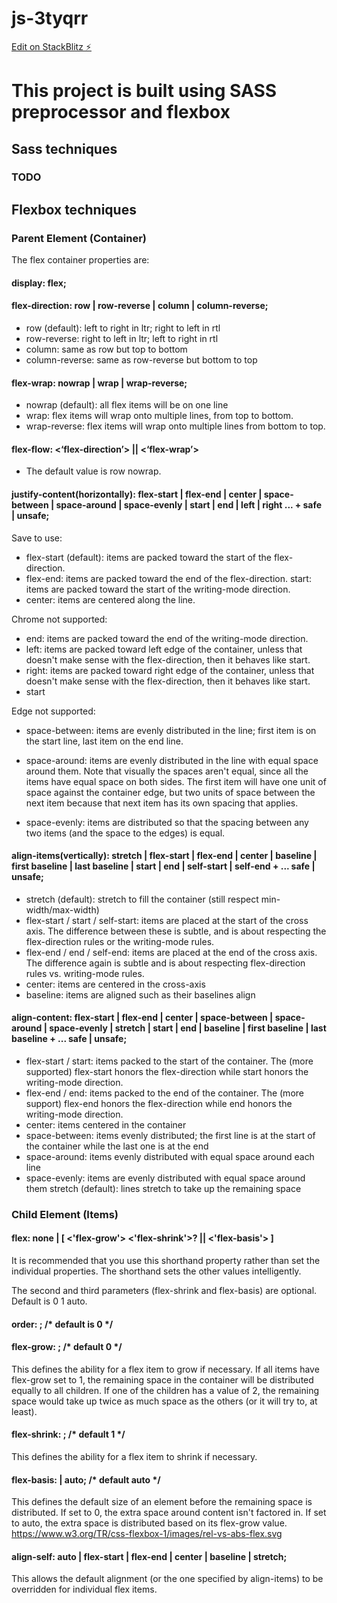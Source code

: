# js-3tyqrr

[Edit on StackBlitz ⚡️](https://stackblitz.com/edit/js-3tyqrr)

# This project is built using SASS preprocessor and flexbox

## Sass techniques

### TODO

## Flexbox techniques

### Parent Element (Container)
The flex container properties are:

#### display: flex;

#### flex-direction: row | row-reverse | column | column-reverse; 
- row (default): left to right in ltr; right to left in rtl
- row-reverse: right to left in ltr; left to right in rtl
- column: same as row but top to bottom
- column-reverse: same as row-reverse but bottom to top

#### flex-wrap: nowrap | wrap | wrap-reverse;
- nowrap (default): all flex items will be on one line
- wrap: flex items will wrap onto multiple lines, from top to bottom.
- wrap-reverse: flex items will wrap onto multiple lines from bottom to top.

#### flex-flow: <‘flex-direction’> || <‘flex-wrap’>
- The default value is row nowrap.

#### justify-content(horizontally): flex-start | flex-end | center | space-between | space-around | space-evenly | start | end | left | right ... + safe | unsafe;
Save to use:
- flex-start (default): items are packed toward the start of the flex-direction.
- flex-end: items are packed toward the end of the flex-direction.
start: items are packed toward the start of the writing-mode direction.
- center: items are centered along the line.

Chrome not supported:
- end: items are packed toward the end of the writing-mode direction.
- left: items are packed toward left edge of the container, unless that doesn't make sense with the flex-direction, then it behaves like start.
- right: items are packed toward right edge of the container, unless that doesn't make sense with the flex-direction, then it behaves like start.
- start

Edge not supported:
- space-between: items are evenly distributed in the line; first item is on the start line, last item on the end line.

- space-around: items are evenly distributed in the line with equal space around them. Note that visually the spaces aren't equal, since all the items have equal space on both sides. The first item will have one unit of space against the container edge, but two units of space between the next item because that next item has its own spacing that applies.
- space-evenly: items are distributed so that the spacing between any two items (and the space to the edges) is equal.


#### align-items(vertically): stretch | flex-start | flex-end | center | baseline | first baseline | last baseline | start | end | self-start | self-end + ... safe | unsafe;
- stretch (default): stretch to fill the container (still respect min-width/max-width)
- flex-start / start / self-start: items are placed at the start of the cross axis. The difference between these is subtle, and is about respecting the flex-direction rules or the writing-mode rules.
- flex-end / end / self-end: items are placed at the end of the cross axis. The difference again is subtle and is about respecting flex-direction rules vs. writing-mode rules.
- center: items are centered in the cross-axis
- baseline: items are aligned such as their baselines align

#### align-content: flex-start | flex-end | center | space-between | space-around | space-evenly | stretch | start | end | baseline | first baseline | last baseline + ... safe | unsafe;
- flex-start / start: items packed to the start of the container. The (more supported) flex-start honors the flex-direction while start honors the writing-mode direction.
- flex-end / end: items packed to the end of the container. The (more support) flex-end honors the flex-direction while end honors the writing-mode direction.
- center: items centered in the container
- space-between: items evenly distributed; the first line is at the start of the container while the last one is at the end
- space-around: items evenly distributed with equal space around each line
- space-evenly: items are evenly distributed with equal space around them
stretch (default): lines stretch to take up the remaining space

### Child Element (Items)

#### flex: none | [ <'flex-grow'> <'flex-shrink'>? || <'flex-basis'> ]
It is recommended that you use this shorthand property rather than set the individual properties. The shorthand sets the other values intelligently.

The second and third parameters (flex-shrink and flex-basis) are optional. Default is 0 1 auto.

#### order: <integer>; /* default is 0 */

#### flex-grow: <number>; /* default 0 */
This defines the ability for a flex item to grow if necessary. If all items have flex-grow set to 1, the remaining space in the container will be distributed equally to all children. If one of the children has a value of 2, the remaining space would take up twice as much space as the others (or it will try to, at least).

#### flex-shrink: <number>; /* default 1 */
This defines the ability for a flex item to shrink if necessary.

#### flex-basis: <length> | auto; /* default auto */
This defines the default size of an element before the remaining space is distributed. If set to 0, the extra space around content isn't factored in. If set to auto, the extra space is distributed based on its flex-grow value. https://www.w3.org/TR/css-flexbox-1/images/rel-vs-abs-flex.svg

#### align-self: auto | flex-start | flex-end | center | baseline | stretch;
This allows the default alignment (or the one specified by align-items) to be overridden for individual flex items.

